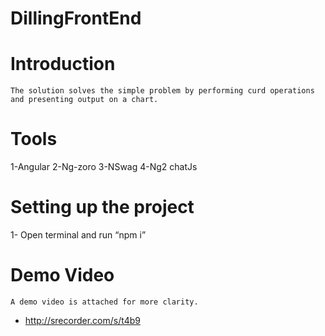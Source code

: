 # DillingFrontEnd

# Introduction 
 	The solution solves the simple problem by performing curd operations and presenting output on a chart.

# Tools
  1-Angular
  2-Ng-zoro
  3-NSwag
  4-Ng2 chatJs

# Setting up the project 
1-	 Open terminal and run “npm i”

# Demo Video
	A demo video is attached for more clarity. 
-	http://srecorder.com/s/t4b9


